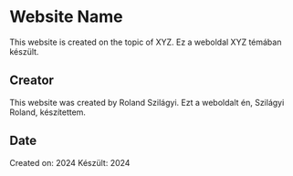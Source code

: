 # Website Name
This website is created on the topic of XYZ.
Ez a weboldal XYZ témában készült.

## Creator
This website was created by Roland Szilágyi.
Ezt a weboldalt én, Szilágyi Roland, készítettem.

## Date
Created on: 2024
Készült: 2024